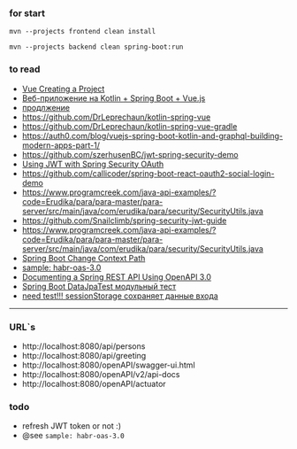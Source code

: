 ### for start
`mvn --projects frontend clean install`

`mvn --projects backend clean spring-boot:run`
### to read
- [Vue Creating a Project](https://cli.vuejs.org/guide/creating-a-project.html)
- [Веб-приложение на Kotlin + Spring Boot + Vue.js](https://habr.com/ru/post/467161/)
- [продлжение](https://habr.com/ru/post/482222/)
- https://github.com/DrLeprechaun/kotlin-spring-vue
- https://github.com/DrLeprechaun/kotlin-spring-vue-gradle
- https://auth0.com/blog/vuejs-spring-boot-kotlin-and-graphql-building-modern-apps-part-1/
- https://github.com/szerhusenBC/jwt-spring-security-demo
- [Using JWT with Spring Security OAuth](https://www.baeldung.com/spring-security-oauth-jwt)
- https://github.com/callicoder/spring-boot-react-oauth2-social-login-demo
- https://www.programcreek.com/java-api-examples/?code=Erudika/para/para-master/para-server/src/main/java/com/erudika/para/security/SecurityUtils.java
- https://github.com/Snailclimb/spring-security-jwt-guide
- https://www.programcreek.com/java-api-examples/?code=Erudika/para/para-master/para-server/src/main/java/com/erudika/para/security/SecurityUtils.java
- [Spring Boot Change Context Path](https://www.baeldung.com/spring-boot-context-path)
- [sample: habr-oas-3.0](https://github.com/Mir-Platform/habr-oas-3.0/blob/master/src/main/resources/habr-1.yaml)
- [Documenting a Spring REST API Using OpenAPI 3.0](https://www.baeldung.com/spring-rest-openapi-documentation)
- [Spring Boot DataJpaTest модульный тест](https://coderoad.ru/53002232/Spring-Boot-DataJpaTest-%D0%BC%D0%BE%D0%B4%D1%83%D0%BB%D1%8C%D0%BD%D1%8B%D0%B9-%D1%82%D0%B5%D1%81%D1%82-%D0%B2%D0%BE%D0%B7%D0%B2%D1%80%D0%B0%D1%89%D0%B0%D0%B5%D1%82%D1%81%D1%8F-%D0%BA-H2-%D0%B2%D0%BC%D0%B5%D1%81%D1%82%D0%BE-mySql)
- [need test!!! sessionStorage сохраняет данные входа](https://blog.csdn.net/maidu_xbd/article/details/104774454)
---
### URL`s 
- http://localhost:8080/api/persons
- http://localhost:8080/api/greeting
- http://localhost:8080/openAPI/swagger-ui.html
- http://localhost:8080/openAPI/v2/api-docs
- http://localhost:8080/openAPI/actuator
### todo
 - refresh JWT token or not :)
 - @see `sample: habr-oas-3.0`